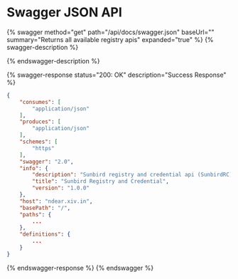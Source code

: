 # Swagger JSON API

{% swagger method="get" path="/api/docs/swagger.json" baseUrl="" summary="Returns all available registry apis" expanded="true" %}
{% swagger-description %}

{% endswagger-description %}

{% swagger-response status="200: OK" description="Success Response" %}
```json
{
    "consumes": [
        "application/json"
    ],
    "produces": [
        "application/json"
    ],
    "schemes": [
        "https"
    ],
    "swagger": "2.0",
    "info": {
        "description": "Sunbird registry and credential api (SunbirdRC)",
        "title": "Sunbird Registry and Credential",
        "version": "1.0.0"
    },
    "host": "ndear.xiv.in",
    "basePath": "/",
    "paths": {
        ...
    },
    "definitions": {
        ...
    }
}
```
{% endswagger-response %}
{% endswagger %}
